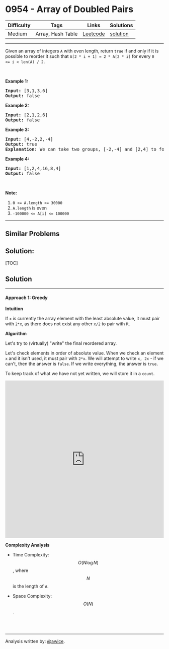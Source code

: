 # 0954 - Array of Doubled Pairs

Difficulty  | Tags | Links | Solutions
----------- | ---- | ----- | -----
Medium | Array, Hash Table | [Leetcode](https://leetcode.com/problems/array-of-doubled-pairs) | [solution](https://leetcode.com/problems/array-of-doubled-pairs/solution/)


-----------

<p>Given an array of integers <code>A</code>&nbsp;with even length, return <code>true</code> if and only if it is possible to reorder it such that <code>A[2 * i + 1] = 2 * A[2 * i]</code> for every <code>0 &lt;=&nbsp;i &lt; len(A) / 2</code>.</p>

<p>&nbsp;</p>

<div>
<div>
<div>
<ol>
</ol>
</div>
</div>
</div>

<div>
<p><strong>Example 1:</strong></p>

<pre>
<strong>Input: </strong><span id="example-input-1-1">[3,1,3,6]</span>
<strong>Output: </strong><span id="example-output-1">false</span>
</pre>

<div>
<p><strong>Example 2:</strong></p>

<pre>
<strong>Input: </strong><span id="example-input-2-1">[2,1,2,6]</span>
<strong>Output: </strong><span id="example-output-2">false</span>
</pre>

<div>
<p><strong>Example 3:</strong></p>

<pre>
<strong>Input: </strong><span id="example-input-3-1">[4,-2,2,-4]</span>
<strong>Output: </strong><span id="example-output-3">true</span>
<strong>Explanation: </strong><span id="example-output-3">We can take two groups, [-2,-4] and [2,4] to form [-2,-4,2,4] or [2,4,-2,-4].</span>
</pre>

<div>
<p><strong>Example 4:</strong></p>

<pre>
<strong>Input: </strong><span id="example-input-4-1">[1,2,4,16,8,4]</span>
<strong>Output: </strong><span id="example-output-4">false</span>
</pre>

<p>&nbsp;</p>

<p><strong>Note:</strong></p>

<ol>
	<li><code>0 &lt;= A.length &lt;= 30000</code></li>
	<li><code>A.length</code> is even</li>
	<li><code>-100000 &lt;= A[i] &lt;= 100000</code></li>
</ol>
</div>
</div>
</div>
</div>


-----------


## Similar Problems




## Solution:

[TOC]

## Solution
---
#### Approach 1: Greedy

**Intuition**

If `x` is currently the array element with the least absolute value, it must pair with `2*x`, as there does not exist any other `x/2` to pair with it.

**Algorithm**

Let's try to (virtually) "write" the final reordered array.

Let's check elements in order of absolute value.  When we check an element `x` and it isn't used, it must pair with `2*x`.  We will attempt to write `x, 2x` - if we can't, then the answer is `false`.  If we write everything, the answer is `true`.

To keep track of what we have not yet written, we will store it in a `count`.

<iframe src="https://leetcode.com/playground/2njGcRUM/shared" frameBorder="0" width="100%" height="500" name="2njGcRUM"></iframe>

**Complexity Analysis**

* Time Complexity:  $$O(N \log N)$$, where $$N$$ is the length of `A`.

* Space Complexity:  $$O(N)$$.
<br />
<br />


---


Analysis written by: [@awice](https://leetcode.com/awice).
